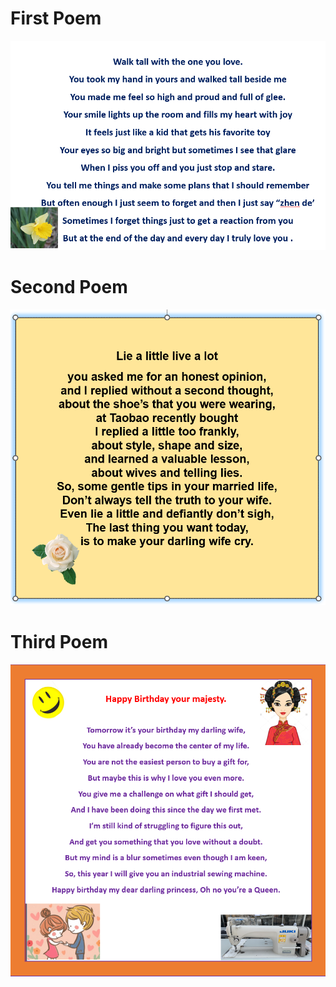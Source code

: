 # First Poem
![first poem](./1.png)

# Second Poem
![second poem](./2.png)

# Third Poem
![third poem](./3.png)
